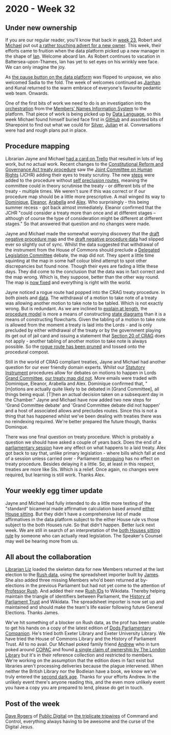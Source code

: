 # 2020 - Week 32

## Under new ownership

If you are our regular reader, you'll know that back in [week 23](https://ukparliament.github.io/ontologies/meta/weeknotes/2020/23/), Robert and [Michael](https://twitter.com/fantasticlife) put out [a rather touching advert for a new owner](https://twitter.com/fantasticlife/status/1269230180847038472). This week, their efforts came to fruition when the data platform picked up a new manager in the shape of [Ian](https://www.linkedin.com/in/ianwharrison/). Welcome aboard Ian. As Robert continues to vacation in Battersea-upon-Thames, Ian has yet to set eyes on his wrinkly wee face. We can only imagine the joy.

As [the pause button on the data platform](https://pds.blog.parliament.uk/2019/02/15/a-new-way-of-working-single-technical-direction/) was flipped to unpause, we also welcomed Sadia to the fold. The week of welcomes continued as [Jianhan](https://twitter.com/jianhanzhu) and Kunal returned to the warm embrace of everyone's favourite pedantic web team. Onwards.

One of the first bits of work we need to do is an investigation into the [orchestration](https://en.wikipedia.org/wiki/Extract,_transform,_load) from the [Members' Names Information System](https://data.parliament.uk/membersdataplatform/memberquery.aspx) to the platform. That piece of work is being picked up by [Data Language](https://datalanguage.com/), so this week Michael found himself buried face first in [GitHub](https://github.com/ukparliament/) and assorted bits of Sharepoint to find out what we could for [Silver](https://twitter.com/silveroliver), [Julian](https://julianeverett.wordpress.com/) et al. Conversations were had and rough plans put in place.

## Procedure mapping

Librarian Jayne and Michael [had a card on Trello](https://trello.com/c/4WIQeHmm/163-ah-dog-al-should-jchr-steps-on-treaties-map-be-self-precluding) that resulted in lots of leg work, but no actual work. Recent changes to the [Constitutional Reform and Governance Act treaty procedure](https://ukparliament.github.io/ontologies/procedure/flowcharts/crag-treaties/crag-treaties.pdf) saw the [Joint Committee on Human Rights](https://committees.parliament.uk/committee/93/human-rights-joint-committee) (JCHR) adding their eyes to treaty scrutiny. The new [steps](https://ukparliament.github.io/ontologies/procedure/procedure-ontology.html#d4e175) were added to the procedure without [self preclusion routes](https://ukparliament.github.io/ontologies/procedure/flowcharts/design-notes.html#what-is-self-preclusion), meaning the committee could in theory scrutinise the treaty - or different bits of the treaty - multiple times. We weren't sure if this was correct or if our procedure map should be a little more prescriptive. A mail winged its way to [Dominique](https://twitter.com/graciado), [Eleanor](https://twitter.com/ellie_hourigan), [Arabella](https://twitter.com/Arabella_Law) and [Alex](https://twitter.com/AlexanderHorne1). Who surprisingly - this being summer recess - got back almost immediately. Eleanor confirmed that the JCHR "could consider a treaty more than once and at different stages – although of course the type of consideration might be different at different stages." So that answered that question and no changes were made.

Jayne and Michael made the somewhat worrying discovery that the [draft negative procedure map](https://ukparliament.github.io/ontologies/procedure/flowcharts/sis/draft-negative.pdf) and the [draft negative procedure data](https://procedures.azurewebsites.net/Procedures/5/graph) had slipped ever so slightly out of sync. Whilst the data suggested that withdrawal of the instrument from the House of Commons should preclude a [Delegated Legislation Committee](https://guidetoprocedure.parliament.uk/collections/TJlQAy5I/delegated-legislation-committees) debate, the map did not. They spent a little time squinting at the map in some half colour blind attempt to spot other discrepancies but found none. Though their eyes are fading a little these days. They did come to the conclusion that the data was in fact correct and the map wrong. Which is, they suppose, better than the other way round. The map is [now fixed](https://trello.com/c/d94CjszU/166-draft-negative-procedure-should-there-be-a-preclusion-route-from-withdrawn-in-hoc-to-dlc-debate) and everything is right with the world.

Jayne noticed a rogue route had popped into the CRAG treaty procedure. In both pixels and [data](https://procedures.azurewebsites.net/Procedures/6/graph). The withdrawal of a motion to take note of a treaty was allowing another motion to take note to be tabled. Which is not exactly wrong. But is redundant. As we are inclined to [explain at length](https://ukparliament.github.io/ontologies/procedure/flowcharts/design-notes.html#why-are-some-routes-not-recorded), the [procedure model](https://ukparliament.github.io/ontologies/procedure/procedure-ontology.html) is more a means of constructing [state diagrams](https://en.wikipedia.org/wiki/State_diagram) than it is a means of constructing flowcharts. Given the tabling of a motion to take note is allowed from the moment a treaty is laid into the Lords - and is only precluded by either withdrawal of the treaty or by the government playing its get out of jail card and issuing a statement that [Section 20 of CRAG](https://www.legislation.gov.uk/ukpga/2010/25/section/20) does not apply - another tabling of another motion to take note is always possible. So the [rogue route has been pruned](https://trello.com/c/eYlrS0Xz/164-motion-to-take-note-of-the-treaty-withdrawn-allows-motion-to-take-note-of-the-treaty-tabled) and tossed onto the procedural compost.

Still in the world of CRAG compliant treaties, Jayne and Michael had another question for our ever friendly domain experts. Whilst our [Statutory Instrument](https://www.parliament.uk/site-information/glossary/statutory-instruments-sis/) procedures allow for debates on motions to happen in Lords [Grand Committee](https://www.parliament.uk/site-information/glossary/grand-committee/), [our treaty map did not](https://trello.com/c/XA15b3gu/165-grand-committees-possible-in-treaty-land). More emails were traded with Dominique, Eleanor, Arabella and Alex. Dominique confirmed that, "[m]otions are actually quite likely to be debated in [Grand Committee], all things being equal. [T]hen an actual decision taken on a subsequent day in the Chamber." Jayne and Michael have now added two new steps for 'Grand Committee debate' and 'Grand Committee debate did not happen' and a host of associated allows and precludes routes. Since this is not a thing that has happened whilst we've been dealing with treaties there was no reindexing required. We're better prepared the future though, thanks Dominque.

There was one final question on treaty procedure. Which is probably a question we should have asked a couple of years back. Does the end of a [parliamentary session](https://www.parliament.uk/about/how/occasions/calendar/) have any effect on what happens to a laid treaty. Alex got back to say that, unlike primary legislation - where bills which fall at end of a session unless carried over - Parliament [proroguing](https://www.parliament.uk/about/how/occasions/prorogation/) has no effect on treaty procedure. Besides delaying it a little. So, at least in this respect, treaties are more like SIs. Which is a relief. Once again, no changes were required, but learning is still work. Thanks Alex.

## Your weekly egg timer update

Jayne and Michael had fully intended to do a little more testing of the "standard" bicameral made affirmative calculation based around [either House sitting](https://github.com/fantasticlife/egg-timer/blob/master/app/controllers/calculator_controller.rb#L244). But they didn't have a comprehensive list of made affirmatives in the data platform subject to the either House rule vs those subject to the both Houses rule. So that didn't happen. Better luck next week. We are still in search of an interpretation of the [both Houses sitting rule](https://github.com/fantasticlife/egg-timer/blob/master/app/controllers/calculator_controller.rb#L293) by someone who can actually read legislation. The Speaker's Counsel may well be hearing more from us.

## All about the collaboration

[Librarian Liz](https://twitter.com/greensideknits) loaded the skeleton data for new Members returned at the last election to the [Rush data](https://membersafter1832.historyofparliamentonline.org/), using the spreadsheet importer built by [James](https://twitter.com/jamesjefferies). She also added three missing Members who'd been returned at by-elections in the previous Parliament but had not yet come to the attention of [Professor Rush](https://socialsciences.exeter.ac.uk/politics/staff/rush/). And added their new [Rush IDs](https://www.wikidata.org/wiki/Property:P4471) to Wikidata. Thereby helping maintain the triangle of identifiers between Parliament, the [History of Parliament Trust](https://www.historyofparliamentonline.org/) and Wikidata. The spreadsheet importer is now set up and maintained and should make the team's life easier following future General Elections. Thanks James.

We've hit something of a blocker on Rush data, as the prof has been unable to get his hands on a copy of the latest edition of [Dods Parliamentary Companion](https://www.dodsinformation.com/product/dods-parliamentary-companion). He's tried both Exeter Library and Exeter University Library. We have tried the House of Commons Library and the History of Parliament Trust. All to no avail. Our Michael poked family friend [Andrew](https://twitter.com/generalising) who in turn poked around [COPAC](https://en.wikipedia.org/wiki/Copac) and found [a single claim of ownership by The London Library](https://catalyst.londonlibrary.co.uk/primo-explore/fulldisplay?docid=44LON_LMS_DS000000220&vid=44LON_VU1&search_scope=CSCOP_EVERYTHING&tab=default_tab&lang=en_US&context=L) but it's in their reference collection and restricted to members. We're working on the assumption that the edition does in fact exist but libraries aren't processing deliveries because the plague intervened. When neither the British Library nor the Bodleian have a book, we know we've truly entered the [second dark age](https://www.youtube.com/watch?v=YdzOaB8RMMQ). Thanks for your efforts Andrew. In the unlikely event there's anyone reading this, and the even more unlikely event you have a copy you are prepared to lend, please do get in touch.

## Post of the week

[Dave Rogers](https://twitter.com/daverog) of [Public Digital](https://public.digital/) on [the triplicate tripwires](https://daverog.com/2020/08/05/culture-eats-technology-for-breakfast/) of Command and Control, everything always having to be awesome and the curse of the Digital Jesus.


